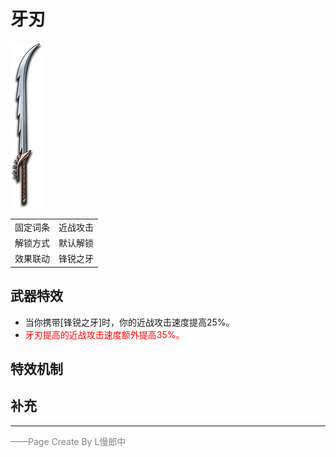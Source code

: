 # 牙刃
![牙刃](../Img/Texture2D_Sword/牙刃.png)

|||
|:----:|:----:|
|固定词条|近战攻击|
|解锁方式|默认解锁|
|效果联动|锋锐之牙|


## 武器特效
- 当你携带[锋锐之牙]时，你的近战攻击速度提高25%。
- <font color=red>牙刃提高的近战攻击速度额外提高35%。</font>

## 特效机制

## 补充

---

<font color=grey>——Page Create By L慢郎中</font>

